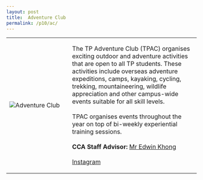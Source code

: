 ```yaml
---
layout: post
title:  Adventure Club
permalink: /p10/ac/
---
```


<div>
    <table>
        <tr>
            <td style="width:33%"><image src="{{site.baseurl}}/images/CCA_ac.jpg" style="display:block;margin-left:auto;margin-right:auto;" alt="Adventure Club"></image></td>
            <td>
                <p>
                    The TP Adventure Club (TPAC) organises exciting outdoor and adventure activities that are open to all TP students. These activities include overseas adventure expeditions, camps, kayaking, cycling, trekking, mountaineering, wildlife appreciation and other campus-wide events suitable for all skill levels.<br>
                    <br>
                    TPAC organises events throughout the year on top of bi-weekly experiential training sessions.<br>
                    <br>
                    <b>CCA Staff Advisor:</b> <a href="mailto:edwink@tp.edu.sg">Mr Edwin Khong</a><br>
                    <br>
                    <a href="https://www.instagram.com/tpadventureclub">Instagram</a>
                </p>
            </td>
        </tr>
    </table>
</div>